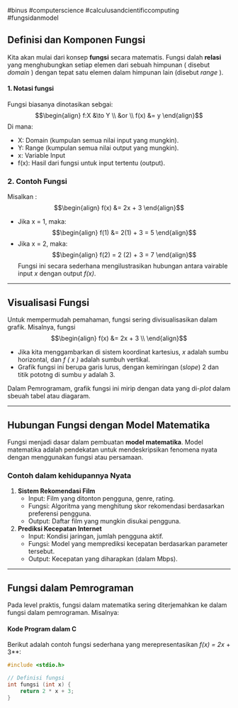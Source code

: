 #binus #computerscience #calculusandcientificcomputing #fungsidanmodel 


## Definisi dan Komponen Fungsi

Kita akan mulai dari konsep **fungsi** secara matematis. Fungsi dalah **relasi** yang menghubungkan setiap elemen dari sebuah himpunan ( disebut *domain* ) dengan tepat satu elemen dalam himpunan lain (disebut *range* ).

#### 1. Notasi fungsi

Fungsi biasanya dinotasikan sebgai: $$\begin{align}
f:X &\to Y \\
&or \\
f(x) &= y
\end{align}$$Di mana:
- X: Domain (kumpulan semua nilai input yang mungkin).
- Y: Range (kumpulan semua nilai output yang mungkin).
- x: Variable Input
- f(x):  Hasil dari fungsi untuk input tertentu (output).


### 2. Contoh Fungsi

Misalkan : $$\begin{align}
f(x) &= 2x + 3
\end{align}$$
- Jika x = 1, maka:  $$\begin{align}
f(1) &= 2(1) + 3 = 5
\end{align}$$
- Jika x = 2, maka: $$\begin{align}
f(2) = 2 (2) + 3 = 7
\end{align}$$
Fungsi ini secara sederhana mengilustrasikan hubungan antara vairable input *x* dengan output *f(x)*.


___


## Visualisasi Fungsi

Untuk mempermudah pemahaman, fungsi sering divisualisasikan dalam grafik. Misalnya, fungsi $$\begin{align}
f(x) &= 2x + 3 \\
\end{align}$$
- Jika kita menggambarkan di sistem koordinat kartesius, *x* adalah sumbu horizontal, dan *f ( x )* adalah sumbuh vertikal.
- Grafik fungsi ini berupa garis lurus, dengan kemiringan (*slope*) 2 dan titik pototng di sumbu *y* adalah 3.

Dalam Pemrogramam, grafik fungsi ini mirip dengan data yang di-*plot* dalam  sbeuah tabel atau diagaram.


___


## Hubungan Fungsi dengan Model Matematika

Fungsi menjadi dasar dalam pembuatan **model matematika**. Model matematika adalah pendekatan untuk mendeskripsikan fenomena nyata dengan menggunakan fungsi atau persamaan.

### Contoh dalam kehidupannya Nyata

1. **Sistem Rekomendasi Film**
	- Input: Film yang ditonton pengguna, genre, rating.
	- Fungsi: Algoritma yang menghitung skor rekomendasi berdasarkan preferensi pengguna.
	- Output: Daftar film yang mungkin disukai pengguna.
2. **Prediksi Kecepatan Internet**
	- Input: Kondisi jaringan, jumlah pengguna aktif.
	- Fungsi: Model yang memprediksi kecepatan berdasarkan parameter tersebut.
	- Output: Kecepatan yang diharapkan (dalam Mbps).


___


## Fungsi dalam Pemrograman

Pada level praktis, fungsi dalam matematika sering diterjemahkan ke dalam fungsi dalam pemrograman. Misalnya:

#### Kode Program dalam C

Berikut adalah contoh fungsi sederhana yang merepresentasikan 
***f(x)* = 2*x* + 3**:
```c
#include <stdio.h>

// Definisi fungsi
int fungsi (int x) {
	return 2 * x + 3;
}
```